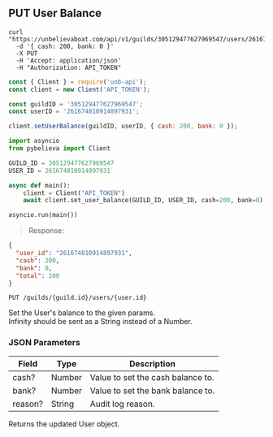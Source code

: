 ## PUT User Balance

```shell
curl "https://unbelievaboat.com/api/v1/guilds/305129477627969547/users/261674810914897931"
  -d '{ cash: 200, bank: 0 }'
  -X PUT
  -H 'Accept: application/json'
  -H "Authorization: API_TOKEN"
```

```javascript
const { Client } = require('unb-api');
const client = new Client('API_TOKEN');

const guildID = '305129477627969547';
const userID = '261674810914897931';

client.setUserBalance(guildID, userID, { cash: 200, bank: 0 });
```

```python
import asyncio
from pybelieva import Client

GUILD_ID = 305129477627969547
USER_ID = 261674810914897931

async def main():
    client = Client("API_TOKEN")
    await client.set_user_balance(GUILD_ID, USER_ID, cash=200, bank=0)

asyncio.run(main())
```

> Response:

```json
{ 
  "user_id": "261674810914897931", 
  "cash": 200, 
  "bank": 0, 
  "total": 200 
}
```

`PUT /guilds/{guild.id}/users/{user.id}`

Set the User's balance to the given params.  
Infinity should be sent as a String instead of a Number.

### JSON Parameters

Field | Type | Description
--------- | ------- | -----------
cash?       | Number    | Value to set the cash balance to.
bank?       | Number    | Value to set the bank balance to.
reason?     | String    | Audit log reason.


Returns the updated User object. 
